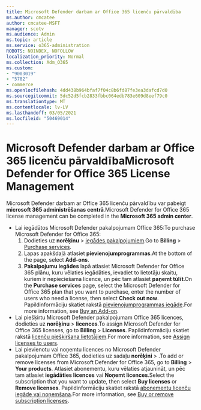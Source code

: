 ```yaml
---
title: Microsoft Defender darbam ar Office 365 licenču pārvaldība
ms.author: cmcatee
author: cmcatee-MSFT
manager: scotv
ms.audience: Admin
ms.topic: article
ms.service: o365-administration
ROBOTS: NOINDEX, NOFOLLOW
localization_priority: Normal
ms.collection: Adm_O365
ms.custom:
- "9003019"
- "5782"
- commerce
ms.openlocfilehash: 4dd438b964bfaf7f04c8b6fd87fe3ea3dafcd7d0
ms.sourcegitcommit: 5dc52d5fcb2833fbbc064edb783e609d8eef79c0
ms.translationtype: MT
ms.contentlocale: lv-LV
ms.lasthandoff: 03/05/2021
ms.locfileid: "50469014"
---
```

# <a name="microsoft-defender-for-office-365-license-management"></a><span data-ttu-id="2b96e-102">Microsoft Defender darbam ar Office 365 licenču pārvaldība</span><span class="sxs-lookup"><span data-stu-id="2b96e-102">Microsoft Defender for Office 365 License Management</span></span>

<span data-ttu-id="2b96e-103">Microsoft Defender darbam ar Office 365 licenču pārvaldību var pabeigt  **microsoft 365 administrēšanas centrā**.</span><span class="sxs-lookup"><span data-stu-id="2b96e-103">Microsoft Defender for Office 365 license management can be completed in the  **Microsoft 365 admin center**.</span></span>

- <span data-ttu-id="2b96e-104">Lai iegādātos Microsoft Defender pakalpojumam Office 365:</span><span class="sxs-lookup"><span data-stu-id="2b96e-104">To purchase Microsoft Defender for Office 365:</span></span>
    1. <span data-ttu-id="2b96e-105">Dodieties uz **norēķinu**  >  [iegādes pakalpojumiem](https://go.microsoft.com/fwlink/p/?linkid=868433).</span><span class="sxs-lookup"><span data-stu-id="2b96e-105">Go to **Billing** > [Purchase services](https://go.microsoft.com/fwlink/p/?linkid=868433).</span></span>
    2. <span data-ttu-id="2b96e-106">Lapas apakšdaļā atlasiet **pievienojumprogrammas**.</span><span class="sxs-lookup"><span data-stu-id="2b96e-106">At the bottom of the page, select **Add-ons**.</span></span>
    3. <span data-ttu-id="2b96e-107">**Pakalpojumu iegādes** lapā atlasiet Microsoft Defender for Office 365 plānu, kuru vēlaties iegādāties, ievadiet to lietotāju skaitu, kuriem ir nepieciešama licence, un pēc tam atlasiet **paņemt tūlīt**.</span><span class="sxs-lookup"><span data-stu-id="2b96e-107">On the **Purchase services** page, select the Microsoft Defender for Office 365 plan that you want to purchase, enter the number of users who need a license, then select **Check out now**.</span></span> <span data-ttu-id="2b96e-108">Papildinformāciju skatiet rakstā [pievienojumprogrammas iegāde](https://docs.microsoft.com/microsoft-365/commerce/buy-or-edit-an-add-on).</span><span class="sxs-lookup"><span data-stu-id="2b96e-108">For more information, see [Buy an Add-on](https://docs.microsoft.com/microsoft-365/commerce/buy-or-edit-an-add-on).</span></span>
- <span data-ttu-id="2b96e-109">Lai piešķirtu Microsoft Defender pakalpojumam Office 365 licences, dodieties uz **norēķinu**  >  **licences**.</span><span class="sxs-lookup"><span data-stu-id="2b96e-109">To assign Microsoft Defender for Office 365 licenses, go to **Billing** > **Licenses**.</span></span> <span data-ttu-id="2b96e-110">Papildinformāciju skatiet rakstā [licenču piešķiršana lietotājiem](https://docs.microsoft.com/microsoft-365/admin/manage/assign-licenses-to-users).</span><span class="sxs-lookup"><span data-stu-id="2b96e-110">For more information, see [Assign licenses to users](https://docs.microsoft.com/microsoft-365/admin/manage/assign-licenses-to-users).</span></span>
- <span data-ttu-id="2b96e-111">Lai pievienotu vai noņemtu licences no Microsoft Defender pakalpojumam Office 365, dodieties uz sadaļu **norēķini**  >  .</span><span class="sxs-lookup"><span data-stu-id="2b96e-111">To add or remove licenses from Microsoft Defender for Office 365, go to **Billing** > **Your products**.</span></span> <span data-ttu-id="2b96e-112">Atlasiet abonementu, kuru vēlaties atjaunināt, un pēc tam atlasiet **iegādāties licences** vai **Noņemt licences**.</span><span class="sxs-lookup"><span data-stu-id="2b96e-112">Select the subscription that you want to update, then select **Buy licenses** or **Remove licenses**.</span></span> <span data-ttu-id="2b96e-113">Papildinformāciju skatiet rakstā [abonementu licenču iegāde vai noņemšana](https://docs.microsoft.com/microsoft-365/commerce/licenses/buy-licenses).</span><span class="sxs-lookup"><span data-stu-id="2b96e-113">For more information, see [Buy or remove subscription licenses](https://docs.microsoft.com/microsoft-365/commerce/licenses/buy-licenses).</span></span>